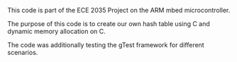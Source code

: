 This code is part of the ECE 2035 Project on the ARM mbed microcontroller.

The purpose of this code is to create our own hash table using C and dynamic memory allocation on C. 

The code was additionally testing the gTest framework for different scenarios. 

